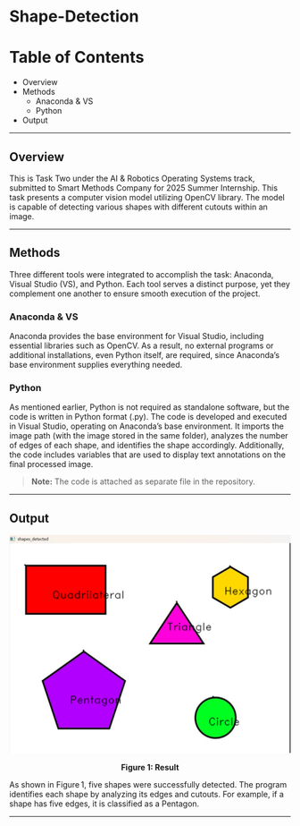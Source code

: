 # Shape-Detection
# Table of Contents

- Overview
- Methods
  - Anaconda & VS
  - Python
- Output

---

## Overview

This is Task Two under the AI & Robotics Operating Systems track, submitted to Smart Methods Company for 2025 Summer Internship. This task presents a computer vision model utilizing OpenCV library. The model is capable of detecting various shapes with different cutouts within an image.

---

## Methods

Three different tools were integrated to accomplish the task: Anaconda, Visual Studio (VS), and Python. Each tool serves a distinct purpose, yet they complement one another to ensure smooth execution of the project.


### Anaconda & VS

Anaconda provides the base environment for Visual Studio, including essential libraries such as OpenCV. As a result, no external programs or additional installations, even Python itself, are required, since Anaconda’s base environment supplies everything needed.


### Python

As mentioned earlier, Python is not required as standalone software, but the code is written in Python format (.py). The code is developed and executed in Visual Studio, operating on Anaconda’s base environment. It imports the image path (with the image stored in the same folder), analyzes the number of edges of each shape, and identifies the shape accordingly. Additionally, the code includes variables that are used to display text annotations on the final processed image.

> **Note:** The code is attached as separate file in the repository.

---

## Output

![](Shape%20Detection.png)

<p align="center"><b>Figure 1: Result</b></p>

As shown in Figure 1, five shapes were successfully detected. The program identifies each shape by analyzing its edges and cutouts. For example, if a shape has five edges, it is classified as a Pentagon.

---
